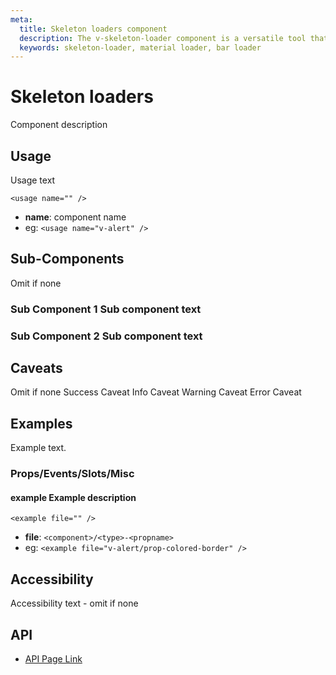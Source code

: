 ```yaml
---
meta:
  title: Skeleton loaders component
  description: The v-skeleton-loader component is a versatile tool that can fill many roles within a project. At its heart, the component provides an indication to the user that something is coming but not yet available.
  keywords: skeleton-loader, material loader, bar loader
---
```


# Skeleton loaders
Component description

<entry-ad />

## Usage
Usage text

`<usage name="" />`
- **name**: component name
- eg: `<usage name="v-alert" />`


## Sub-Components
Omit if none

  ### Sub Component 1 Sub component text

  ### Sub Component 2 Sub component text

## Caveats
Omit if none
<alert type="success">Success Caveat</alert>
<alert type="info">Info Caveat</alert>
<alert type="warning">Warning Caveat</alert>
<alert type="error">Error Caveat</alert>

## Examples
Example text.

  ### Props/Events/Slots/Misc

  #### example Example description

  `<example file="" />`
  - **file**: `<component>/<type>-<propname>`
  - eg: `<example file="v-alert/prop-colored-border" />`

## Accessibility
Accessibility text - omit if none

## API
  - [API Page Link]()

<doc-footer />
